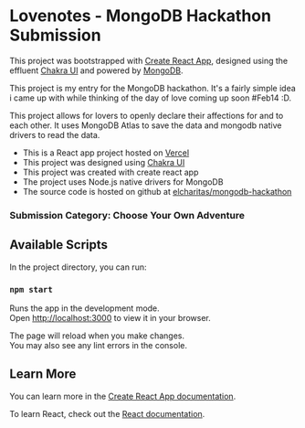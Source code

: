 # Lovenotes - MongoDB Hackathon Submission

This project was bootstrapped with [Create React App](https://github.com/facebook/create-react-app),
designed using the effluent [Chakra UI](https://chakra-ui.com) and powered by [MongoDB](https://mongodb.com).

This project is my entry for the MongoDB hackathon.
It's a fairly simple idea i came up with while thinking of the day of love coming up soon #Feb14 :D.

This project allows for lovers to openly declare their affections for and to each other.
It uses MongoDB Atlas to save the data and mongodb native drivers to read the data.

- This is a React app project hosted on [Vercel](vercel.app)
- This project was designed using [Chakra UI](https://chakra-ui.com)
- This project was created with create react app
- The project uses Node.js native drivers for MongoDB
- The source code is hosted on github at [elcharitas/mongodb-hackathon](https://github.com/elcharitas/mongodb-hackathon)

### Submission Category: Choose Your Own Adventure

## Available Scripts

In the project directory, you can run:

### `npm start`

Runs the app in the development mode.\
Open [http://localhost:3000](http://localhost:3000) to view it in your browser.

The page will reload when you make changes.\
You may also see any lint errors in the console.

## Learn More

You can learn more in the [Create React App documentation](https://facebook.github.io/create-react-app/docs/getting-started).

To learn React, check out the [React documentation](https://reactjs.org/).
